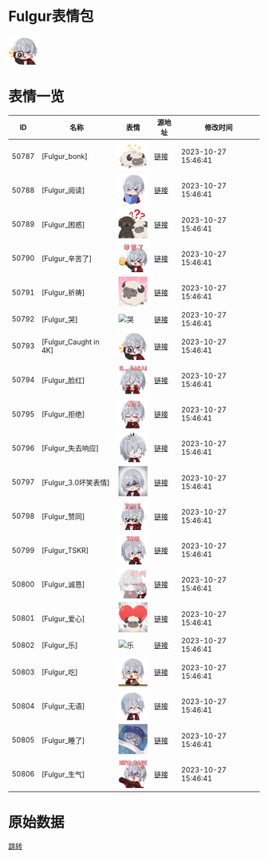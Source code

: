 # Fulgur表情包

<img src="./cover.png" height="60" alt="cover" />

# 表情一览

|ID|名称|表情|源地址|修改时间|
|----|----|----|----|----|
|50787|[Fulgur_bonk]|<img src="./pic/050787_%5BFulgur_bonk%5D.png" height="60" alt="bonk"/>|[链接](https://i0.hdslb.com/bfs/garb/item/d52904a3a8fa62bce075d47b2be0e47aa3c158cd.png)|2023-10-27 15:46:41|
|50788|[Fulgur_阅读]|<img src="./pic/050788_%5BFulgur_阅读%5D.png" height="60" alt="阅读"/>|[链接](https://i0.hdslb.com/bfs/garb/item/8c352a4badf8d18b4f77e9a4e9bbfac883c0fed3.png)|2023-10-27 15:46:41|
|50789|[Fulgur_困惑]|<img src="./pic/050789_%5BFulgur_困惑%5D.png" height="60" alt="困惑"/>|[链接](https://i0.hdslb.com/bfs/garb/item/8ffe6196902c2e9314f7065a26888be89a349494.png)|2023-10-27 15:46:41|
|50790|[Fulgur_辛苦了]|<img src="./pic/050790_%5BFulgur_辛苦了%5D.png" height="60" alt="辛苦了"/>|[链接](https://i0.hdslb.com/bfs/garb/item/8038d3b9e90f366ad46ea2c45934cacff24ee4ab.png)|2023-10-27 15:46:41|
|50791|[Fulgur_祈祷]|<img src="./pic/050791_%5BFulgur_祈祷%5D.png" height="60" alt="祈祷"/>|[链接](https://i0.hdslb.com/bfs/garb/item/883423e0da02e2bf93bd9b7b141276e359df77cc.png)|2023-10-27 15:46:41|
|50792|[Fulgur_哭]|<img src="./pic/050792_%5BFulgur_哭%5D.png" height="60" alt="哭"/>|[链接](https://i0.hdslb.com/bfs/garb/item/b7e12bfe68e01dc6107cbaa91065e23f510ad583.png)|2023-10-27 15:46:41|
|50793|[Fulgur_Caught in 4K]|<img src="./pic/050793_%5BFulgur_Caught in 4K%5D.png" height="60" alt="Caught in 4K"/>|[链接](https://i0.hdslb.com/bfs/garb/item/cbea2ee26132ce11abd5810e3418637fa3df1245.png)|2023-10-27 15:46:41|
|50794|[Fulgur_脸红]|<img src="./pic/050794_%5BFulgur_脸红%5D.png" height="60" alt="脸红"/>|[链接](https://i0.hdslb.com/bfs/garb/item/f8dd42bc52cd7a92e16fafe1475a6024b966687d.png)|2023-10-27 15:46:41|
|50795|[Fulgur_拒绝]|<img src="./pic/050795_%5BFulgur_拒绝%5D.png" height="60" alt="拒绝"/>|[链接](https://i0.hdslb.com/bfs/garb/item/cd8a0c2dc2bcc124719b37cab280381a5fdd6d53.png)|2023-10-27 15:46:41|
|50796|[Fulgur_失去响应]|<img src="./pic/050796_%5BFulgur_失去响应%5D.png" height="60" alt="失去响应"/>|[链接](https://i0.hdslb.com/bfs/garb/item/4b6c05d2daf7e641f8bf6585bb33455a828cdd9e.png)|2023-10-27 15:46:41|
|50797|[Fulgur_3.0坏笑表情]|<img src="./pic/050797_%5BFulgur_3.0坏笑表情%5D.png" height="60" alt="3.0坏笑表情"/>|[链接](https://i0.hdslb.com/bfs/garb/item/bdd4ac58be4a1c19f11659a5d283548ed04c8960.png)|2023-10-27 15:46:41|
|50798|[Fulgur_赞同]|<img src="./pic/050798_%5BFulgur_赞同%5D.png" height="60" alt="赞同"/>|[链接](https://i0.hdslb.com/bfs/garb/item/6d477c6e08d0bbc1eeb2f93f2d5f2caad8630852.png)|2023-10-27 15:46:41|
|50799|[Fulgur_TSKR]|<img src="./pic/050799_%5BFulgur_TSKR%5D.png" height="60" alt="TSKR"/>|[链接](https://i0.hdslb.com/bfs/garb/item/a4ab37afeed3a3d9429be3752a340e1adab09e6d.png)|2023-10-27 15:46:41|
|50800|[Fulgur_诚恳]|<img src="./pic/050800_%5BFulgur_诚恳%5D.png" height="60" alt="诚恳"/>|[链接](https://i0.hdslb.com/bfs/garb/item/6c59b31f9d8e34e30474dfcbda5b1c0b783de1c2.png)|2023-10-27 15:46:41|
|50801|[Fulgur_爱心]|<img src="./pic/050801_%5BFulgur_爱心%5D.png" height="60" alt="爱心"/>|[链接](https://i0.hdslb.com/bfs/garb/item/4d9e8a041add8c224207d69cf44eba9bc5381041.png)|2023-10-27 15:46:41|
|50802|[Fulgur_乐]|<img src="./pic/050802_%5BFulgur_乐%5D.png" height="60" alt="乐"/>|[链接](https://i0.hdslb.com/bfs/garb/item/0c7c511134c7ba4fc6b2ea7807ae03c9d5c46068.png)|2023-10-27 15:46:41|
|50803|[Fulgur_吃]|<img src="./pic/050803_%5BFulgur_吃%5D.png" height="60" alt="吃"/>|[链接](https://i0.hdslb.com/bfs/garb/item/4cd297388ba415de4d514b321f10b8a1a62af1b6.png)|2023-10-27 15:46:41|
|50804|[Fulgur_无语]|<img src="./pic/050804_%5BFulgur_无语%5D.png" height="60" alt="无语"/>|[链接](https://i0.hdslb.com/bfs/garb/item/a98688de3a04eb0ca777ae2ec4d781365dc99e21.png)|2023-10-27 15:46:41|
|50805|[Fulgur_睡了]|<img src="./pic/050805_%5BFulgur_睡了%5D.png" height="60" alt="睡了"/>|[链接](https://i0.hdslb.com/bfs/garb/item/e525ddef97b39c002840b09bf0e79b4f468aa202.png)|2023-10-27 15:46:41|
|50806|[Fulgur_生气]|<img src="./pic/050806_%5BFulgur_生气%5D.png" height="60" alt="生气"/>|[链接](https://i0.hdslb.com/bfs/garb/item/def451ee6878857869a320803e335069c7494d42.png)|2023-10-27 15:46:41|

# 原始数据

[跳转](./raw.json)

